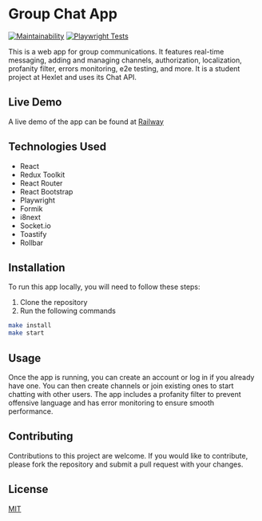 # Group Chat App

[![Maintainability](https://api.codeclimate.com/v1/badges/534a5214e4ed24cb0ffa/maintainability)](https://codeclimate.com/github/Dend3lion/frontend-project-12/maintainability)
[![Playwright Tests](https://github.com/Dend3lion/group-chat/actions/workflows/playwright.yml/badge.svg)](https://github.com/Dend3lion/group-chat/actions/workflows/playwright.yml)

This is a web app for group communications. It features real-time messaging, adding and managing channels, authorization, localization, profanity filter, errors monitoring, e2e testing, and more. It is a student project at Hexlet and uses its Chat API.

## Live Demo

A live demo of the app can be found at [Railway](https://frontend-project-12-production-bf1e.up.railway.app/)

## Technologies Used

- React
- Redux Toolkit
- React Router
- React Bootstrap
- Playwright
- Formik
- i8next
- Socket.io
- Toastify
- Rollbar

## Installation

To run this app locally, you will need to follow these steps:

1. Clone the repository
2. Run the following commands

```bash
make install
make start
```

## Usage

Once the app is running, you can create an account or log in if you already have one. You can then create channels or join existing ones to start chatting with other users. The app includes a profanity filter to prevent offensive language and has error monitoring to ensure smooth performance.

## Contributing

Contributions to this project are welcome. If you would like to contribute, please fork the repository and submit a pull request with your changes.

## License

[MIT](https://choosealicense.com/licenses/mit/)
